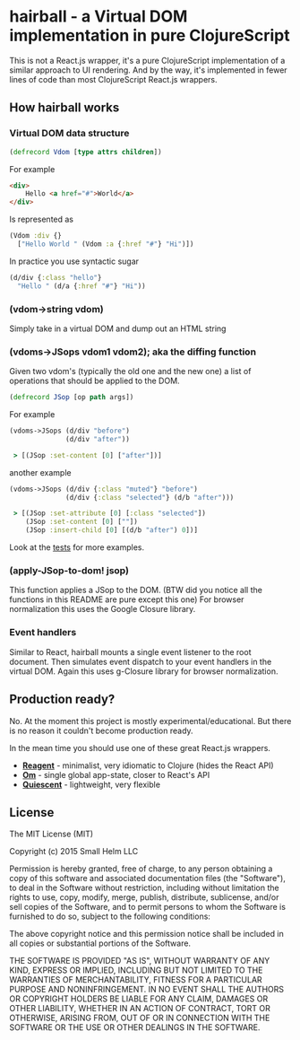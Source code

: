 # hairball - a Virtual DOM implementation in pure ClojureScript

This is not a React.js wrapper, it's a pure ClojureScript implementation of a similar approach to UI rendering. And by the way, it's implemented in fewer lines of code than most ClojureScript React.js wrappers.

## How hairball works

### Virtual DOM data structure
```clojure
(defrecord Vdom [type attrs children])
```
For example 
```html
<div>
	Hello <a href="#">World</a>
</div>
```
Is represented as
```clojure
(Vdom :div {}
  ["Hello World " (Vdom :a {:href "#"} "Hi")])
```
In practice you use syntactic sugar 
```clojure
(d/div {:class "hello"}
  "Hello " (d/a {:href "#"} "Hi"))
```

### (vdom->string vdom)

Simply take in a virtual DOM and dump out an HTML string


### (vdoms->JSops vdom1 vdom2); aka the diffing function

Given two vdom's (typically the old one and the new one) a list of operations that should be applied to the DOM.

```clojure
(defrecord JSop [op path args])
```

For example
```clojure
(vdoms->JSops (d/div "before")
              (d/div "after"))

 > [(JSop :set-content [0] ["after"])]
```
another example
```clojure
(vdoms->JSops (d/div {:class "muted"} "before")
              (d/div {:class "selected"} (d/b "after")))

 > [(JSop :set-attribute [0] [:class "selected"])
    (JSop :set-content [0] [""])
    (JSop :insert-child [0] [(d/b "after") 0])]
```
Look at the [tests](https://github.com/smallhelm/hairball/blob/master/test/hairball/core_test.clj) for more examples.

### (apply-JSop-to-dom! jsop)

This function applies a JSop to the DOM. (BTW did you notice all the functions in this README are pure except this one) For browser normalization this uses the Google Closure library.

### Event handlers

Similar to React, hairball mounts a single event listener to the root document. Then simulates event dispatch to your event handlers in the virtual DOM. Again this uses g-Closure library for browser normalization.

## Production ready?

No. At the moment this project is mostly experimental/educational. But there is no reason it couldn't become production ready.

In the mean time you should use one of these great React.js wrappers.
 * **[Reagent](http://reagent-project.github.io/)** - minimalist, very idiomatic to Clojure (hides the React API)
 * **[Om](https://github.com/omcljs/om)** - single global app-state, closer to React's API
 * **[Quiescent](https://github.com/levand/quiescent)** - lightweight, very flexible


## License
The MIT License (MIT)

Copyright (c) 2015 Small Helm LLC

Permission is hereby granted, free of charge, to any person obtaining a copy
of this software and associated documentation files (the "Software"), to deal
in the Software without restriction, including without limitation the rights
to use, copy, modify, merge, publish, distribute, sublicense, and/or sell
copies of the Software, and to permit persons to whom the Software is
furnished to do so, subject to the following conditions:

The above copyright notice and this permission notice shall be included in all
copies or substantial portions of the Software.

THE SOFTWARE IS PROVIDED "AS IS", WITHOUT WARRANTY OF ANY KIND, EXPRESS OR
IMPLIED, INCLUDING BUT NOT LIMITED TO THE WARRANTIES OF MERCHANTABILITY,
FITNESS FOR A PARTICULAR PURPOSE AND NONINFRINGEMENT. IN NO EVENT SHALL THE
AUTHORS OR COPYRIGHT HOLDERS BE LIABLE FOR ANY CLAIM, DAMAGES OR OTHER
LIABILITY, WHETHER IN AN ACTION OF CONTRACT, TORT OR OTHERWISE, ARISING FROM,
OUT OF OR IN CONNECTION WITH THE SOFTWARE OR THE USE OR OTHER DEALINGS IN THE
SOFTWARE.
